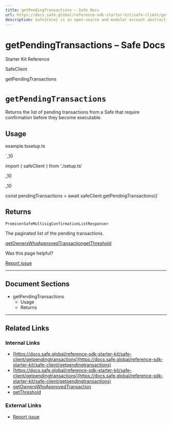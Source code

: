 ```yaml
---
title: getPendingTransactions – Safe Docs
url: https://docs.safe.global/reference-sdk-starter-kit/safe-client/getpendingtransactions
description: Safe{Core} is an open-source and modular account abstraction stack. Learn about its features and how to use it.
---
```


# getPendingTransactions – Safe Docs

Starter Kit Reference

SafeClient

getPendingTransactions

# `getPendingTransactions`

Returns the list of pending transactions from a Safe that require confirmation before they become executable.

## Usage



example.tssetup.ts

`_10

import { safeClient } from './setup.ts'

_10

_10

const pendingTransactions = await safeClient.getPendingTransactions()`

## Returns

`Promise<SafeMultisigConfirmationListResponse>`

The paginated list of the pending transactions.

[getOwnersWhoApprovedTransaction](/reference-sdk-starter-kit/safe-client/getownerswhoapprovedtransaction "getOwnersWhoApprovedTransaction")[getThreshold](/reference-sdk-starter-kit/safe-client/getthreshold "getThreshold")

Was this page helpful?

[Report issue](https://github.com/safe-global/safe-docs/issues/new?assignees=&labels=nextra-feedback&projects=&template=nextra-feedback.yml&title=%5BFeedback%5D+)

---

## Document Sections

- getPendingTransactions
  - Usage
  - Returns

---

## Related Links

### Internal Links

- [https://docs.safe.global/reference-sdk-starter-kit/safe-client/getpendingtransactions](https://docs.safe.global/reference-sdk-starter-kit/safe-client/getpendingtransactions)
- [https://docs.safe.global/reference-sdk-starter-kit/safe-client/getpendingtransactions](https://docs.safe.global/reference-sdk-starter-kit/safe-client/getpendingtransactions)
- [getOwnersWhoApprovedTransaction](https://docs.safe.global/reference-sdk-starter-kit/safe-client/getownerswhoapprovedtransaction)
- [getThreshold](https://docs.safe.global/reference-sdk-starter-kit/safe-client/getthreshold)

### External Links

- [Report issue](https://github.com/safe-global/safe-docs/issues/new?assignees=&labels=nextra-feedback&projects=&template=nextra-feedback.yml&title=%5BFeedback%5D+)
